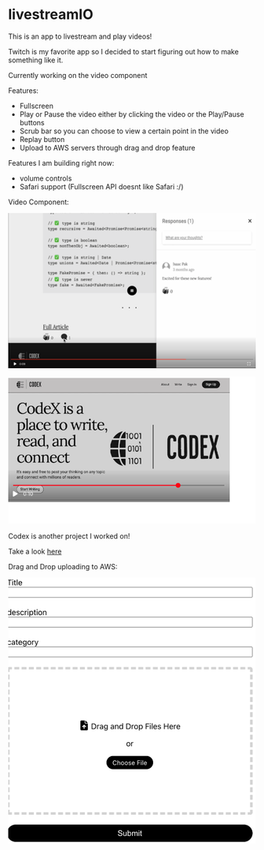 # livestreamIO

This is an app to livestream and play videos!

Twitch is my favorite app so I decided to start figuring out how to make something like it.

Currently working on the video component

Features:
- Fullscreen
- Play or Pause the video either by clicking the video or the Play/Pause buttons
- Scrub bar so you can choose to view a certain point in the video
- Replay button
- Upload to AWS servers through drag and drop feature

Features I am building right now:
- volume controls
- Safari support (Fullscreen API doesnt like Safari :/)

Video Component:

![](https://github.com/kvh8899/livestreamIO/blob/main/docs/fullscreen.png)

![](https://github.com/kvh8899/livestreamIO/blob/main/docs/video.png)

Codex is another project I worked on!

Take a look [here](https://github.com/kvh8899/week13-project)

Drag and Drop uploading to AWS:

![](https://github.com/kvh8899/livestreamIO/blob/main/docs/Dnd.png)
